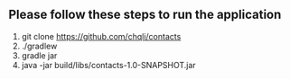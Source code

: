 Please follow these steps to run the application
-----------------------------------------------------------------

1) git clone https://github.com/chqli/contacts
2) ./gradlew
3) gradle jar             
4) java -jar  build/libs/contacts-1.0-SNAPSHOT.jar
